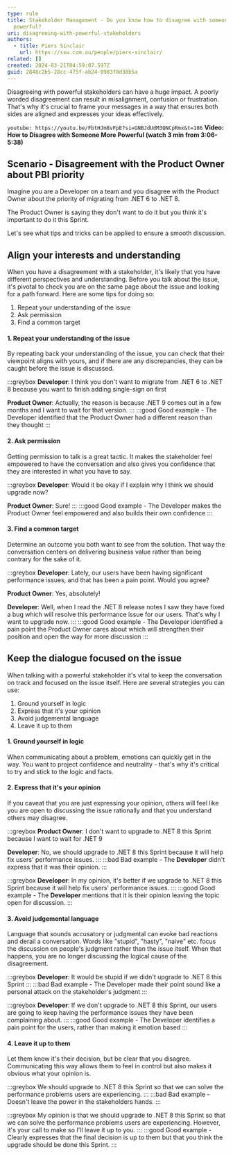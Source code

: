 ```yaml
---
type: rule
title: Stakeholder Management - Do you know how to disagree with someone more
  powerful?
uri: disagreeing-with-powerful-stakeholders
authors:
  - title: Piers Sinclair
    url: https://ssw.com.au/people/piers-sinclair/
related: []
created: 2024-03-21T04:59:07.597Z
guid: 2848c2b5-28cc-475f-ab24-0983f8d38b5a
---
```

Disagreeing with powerful stakeholders can have a huge impact. A poorly worded disagreement can result in misalignment, confusion or frustration. That's why it's crucial to frame your messages in a way that ensures both sides are aligned and expresses your ideas effectively.

`youtube: https://youtu.be/FbtHJm8vFpE?si=GNBJdUdM3QNCpRmx&t=186`
**Video: How to Disagree with Someone More Powerful (watch 3 min from 3:06-5:38)**

## Scenario - Disagreement with the Product Owner about PBI priority

Imagine you are a Developer on a team and you disagree with the Product Owner about the priority of migrating from .NET 6 to .NET 8.

The Product Owner is saying they don't want to do it but you think it's important to do it this Sprint.

Let's see what tips and tricks can be applied to ensure a smooth discussion.

<!--endintro-->

## Align your interests and understanding

When you have a disagreement with a stakeholder, it's likely that you have different perspectives and understanding. Before you talk about the issue, it's pivotal to check you are on the same page about the issue and looking for a path forward. Here are some tips for doing so:

1. Repeat your understanding of the issue
1. Ask permission
1. Find a common target

#### 1. Repeat your understanding of the issue

By repeating back your understanding of the issue, you can check that their viewpoint aligns with yours, and if there are any discrepancies, they can be caught before the issue is discussed.

:::greybox
**Developer**: I think you don't want to migrate from .NET 6 to .NET 8 because you want to finish adding single-sign on first

**Product Owner**: Actually, the reason is because .NET 9 comes out in a few months and I want to wait for that version.
:::
:::good
Good example - The Developer identified that the Product Owner had a different reason than they thought
:::

#### 2. Ask permission

Getting permission to talk is a great tactic. It makes the stakeholder feel empowered to have the conversation and also gives you confidence that they are interested in what you have to say.

:::greybox
**Developer**: Would it be okay if I explain why I think we should upgrade now?

**Product Owner**: Sure!
:::
:::good
Good example - The Developer makes the Product Owner feel empowered and also builds their own confidence
:::

#### 3. Find a common target

Determine an outcome you both want to see from the solution. That way the conversation centers on delivering business value rather than being contrary for the sake of it.

:::greybox
**Developer**: Lately, our users have been having significant performance issues, and that has been a pain point. Would you agree?

**Product Owner**: Yes, absolutely!

**Developer**: Well, when I read the .NET 8 release notes I saw they have fixed a bug which will resolve this performance issue for our users. That's why I want to upgrade now.
:::
:::good
Good example - The Developer identified a pain point the Product Owner cares about which will strengthen their position and open the way for more discussion
:::

## Keep the dialogue focused on the issue

When talking with a powerful stakeholder it's vital to keep the conversation on track and focused on the issue itself. Here are several strategies you can use:

1. Ground yourself in logic
1. Express that it's your opinion
1. Avoid judgemental language
1. Leave it up to them

#### 1. Ground yourself in logic

When communicating about a problem, emotions can quickly get in the way. You want to project confidence and neutrality - that's why it's critical to try and stick to the logic and facts.

#### 2. Express that it's your opinion

If you caveat that you are just expressing your opinion, others will feel like you are open to discussing the issue rationally and that you understand others may disagree.

:::greybox
**Product Owner**: I don't want to upgrade to .NET 8 this Sprint because I want to wait for .NET 9

**Developer**: No, we should upgrade to .NET 8 this Sprint because it will help fix users' performance issues.
:::
:::bad
Bad example - The **Developer** didn't express that it was their opinion.
:::

:::greybox
**Developer**: In my opinion, it's better if we upgrade to .NET 8 this Sprint because it will help fix users' performance issues.
:::
:::good
Good example - The **Developer** mentions that it is their opinion leaving the topic open for discussion.
:::

#### 3. Avoid judgemental language

Language that sounds accusatory or judgmental can evoke bad reactions and derail a conversation. Words like "stupid", "hasty", "naive" etc. focus the discussion on people's judgment rather than the issue itself. When that happens, you are no longer discussing the logical cause of the disagreement.

:::greybox
**Developer**: It would be stupid if we didn't upgrade to .NET 8 this Sprint
:::
:::bad
Bad example - The Developer made their point sound like a personal attack on the stakeholder's judgment
:::

:::greybox
**Developer**: If we don't upgrade to .NET 8 this Sprint, our users are going to keep having the performance issues they have been complaining about.
:::
:::good
Good example - The Developer identifies a pain point for the users, rather than making it emotion based
:::

#### 4. Leave it up to them

Let them know it's their decision, but be clear that you disagree. Communicating this way allows them to feel in control but also makes it obvious what your opinion is.

:::greybox
We should upgrade to .NET 8 this Sprint so that we can solve the performance problems users are experiencing.
:::
:::bad
Bad example - Doesn't leave the power in the stakeholders hands.
:::

:::greybox
My opinion is that we should upgrade to .NET 8 this Sprint so that we can solve the performance problems users are experiencing. However, it's your call to make so I'll leave it up to you.
:::
:::good
Good example - Clearly expresses that the final decision is up to them but that you think the upgrade should be done this Sprint.
:::
